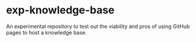 # exp-knowledge-base
An experimental repository to test out the viability and pros of using GitHub pages to host a knowledge base.
